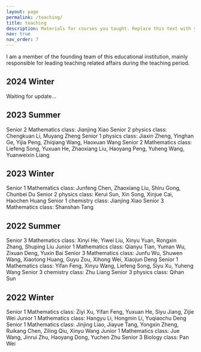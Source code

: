 ```yaml
---
layout: page
permalink: /teaching/
title: teaching
description: Materials for courses you taught. Replace this text with your description.
nav: true
nav_order: 7
---
```


I am a member of the founding team of this educational institution, mainly responsible for leading teaching related affairs during the teaching period. 

## 2024 Winter
Waiting for update...
## 2023 Summer
Senior 2 Mathematics class: Jianjing Xiao
Senior 2 physics class: Chengkuan Li, Muyang Zheng
Senior 1 physics class: Jiaxin Zheng, Yinghan Ge, Yijia Peng, Zhiqiang Wang, Haoxuan Wang
Senior 2 Mathematics class: Liefeng Song, Yuxuan He, Zhaoxiang Liu, Haoyang Peng, Yuheng Wang, Yuanweixin Liang
## 2023 Winter
Senior 1 Mathematics class: Junfeng Chen, Zhaoxiang Liu, Shiru Gong, Chunbei Du
Senior 2 physics class: Kerui Sun, Xin Song, Xinjue Cai, Haochen Huang
Senior 1 chemistry class: Jianjing Xiao
Senior 3 Mathematics class: Shanshan Tang
## 2022 Summer
Senior 3 Mathematics class: Xinyi He, Yiwei Liu, Xinyu Yuan, Rongxin Zhang, Shuping Liu
Junior 1 Mathematics class: Qianyu Tian, Yuman Wu, Zixuan Deng, Yuxin Bai
Senior 3 Mathematics class: Junfu Wu, Shuwen Wang, Xiaotong Huang, Guyu Zou, Xihong Wei, Xiaojun Deng
Senior 1 Mathematics class: Yifan Feng, Xinyu Wang, Liefeng Song, Siyu Xu, Yuheng Wang
Senior 3 chemistry class: Zhu Liang
Senior 3 physics class: Qihan Sun
## 2022 Winter
Senior 1 Mathematics class: Ziyi Xu, Yifan Feng, Yuxuan He, Siyu Jiang, Zijie Wei
Junior 1 Mathematics class: Hangyu Li, Hongmin Li, Yuqiaochu Deng
Senior 1 Mathematics class: Jinjing Liao, Jiayue Tang, Yongxin Zheng, Ruikang Chen, Ziling Qiu, Xinyu Wang
Junior 1 Mathematics class: Jue Wang, Jinrui Zhu, Haoyang Dong, Yuchen Zhu
Senior 3 Biology class: Pan Wei
